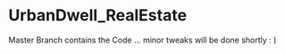 # UrbanDwell_RealEstate


Master Branch contains the Code ... minor tweaks will be done shortly : )
